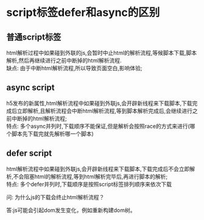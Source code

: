 # script标签defer和async的区别

## 普通script标签
html解析过程中如果碰到外联的js,会暂时中止html的解析流程,等候脚本下载,脚本解析,然后再继续进行之前中断掉的html解析流程.<br>
缺点: 由于中断html解析流程,所以导致页面空白,影响体验;

## async script
h5发布的新属性,html解析流程中如果碰到外联js,会开辟新线程来下载脚本,下载完成后立即解析,且解析流程会中断html解析流程,等到脚本解析完成后,会继续进行之前中断掉的html解析流程;<br>
特点: 多个async并列时,下载顺序不能保证,但是解析会按照race的方式来进行(哪个脚本先下载完就先解析哪一个脚本)

## defer script
html解析流程中如果碰到外联js,会开辟新线程来下载脚本,下载完成后不会立即解析,不会阻塞html的解析流程,等到html解析完毕后,再进行脚本的解析;<br>
特点: 多个defer并列时,下载顺序是按照script标签排列顺序来依次下载

问: 为什么js的下载会终止html解析流程？

答:js可能会引起dom发生变化，例如重新构建dom树。